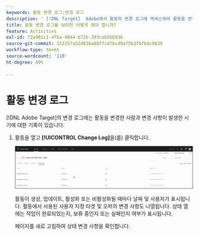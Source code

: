 ```yaml
---
keywords: 활동 변경 로그;변경 로그
description: ' [!DNL Target]  Adobe에서 활동의 변경 로그에 액세스하여 활동을 변경한 사람과 변경 사항이 발생한 시기에 대한 기록을 확인합니다.'
title: 활동 변경 로그를 보려면 어떻게 해야 합니까?
feature: Activities
exl-id: 72a901c1-4fba-4044-b72b-393cab56b936
source-git-commit: 152257a52d836a88ffcd76cd9af5b3fbfbdc0839
workflow-type: tm+mt
source-wordcount: '110'
ht-degree: 49%

---
```


# 활동 변경 로그

[!DNL Adobe Target]의 변경 로그에는 활동을 변경한 사람과 변경 사항이 발생한 시기에 대한 기록이 있습니다.

1. 활동을 열고 **[!UICONTROL Change Log]**&#x200B;을(를) 클릭합니다.

   ![활동 변경 로그](/help/main/c-activities/assets/change_log.png)

   활동이 생성, 업데이트, 활성화 또는 비활성화될 때마다 날짜 및 사용자가 표시됩니다. 활동에서 사용된 사용자 지정 타겟 및 오퍼의 변경 사항도 나열됩니다. 상태 열에는 작업이 완료되었는지, 보류 중인지 또는 실패인지 여부가 표시됩니다.

   페이지를 새로 고침하여 상태 변경 사항을 확인합니다.
